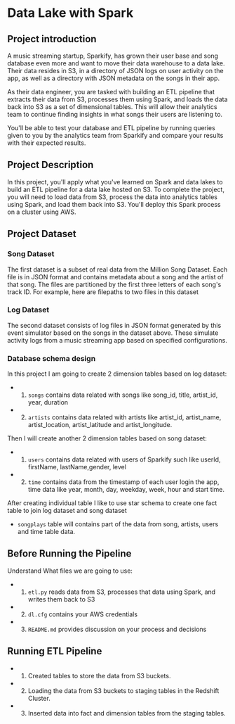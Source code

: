 # Data Lake with Spark

## Project introduction
A music streaming startup, Sparkify, has grown their user base and song database even more and want to move their data warehouse to a data lake. Their data resides in S3, in a directory of JSON logs on user activity on the app, as well as a directory with JSON metadata on the songs in their app.

As their data engineer, you are tasked with building an ETL pipeline that extracts their data from S3, processes them using Spark, and loads the data back into S3 as a set of dimensional tables. This will allow their analytics team to continue finding insights in what songs their users are listening to.

You'll be able to test your database and ETL pipeline by running queries given to you by the analytics team from Sparkify and compare your results with their expected results.

## Project Description
In this project, you'll apply what you've learned on Spark and data lakes to build an ETL pipeline for a data lake hosted on S3. To complete the project, you will need to load data from S3, process the data into analytics tables using Spark, and load them back into S3. You'll deploy this Spark process on a cluster using AWS.

## Project Dataset

### Song Dataset
The first dataset is a subset of real data from the Million Song Dataset. Each file is in JSON format and contains metadata about a song and the artist of that song. The files are partitioned by the first three letters of each song's track ID. For example, here are filepaths to two files in this dataset

### Log Dataset
The second dataset consists of log files in JSON format generated by this event simulator based on the songs in the dataset above. These simulate activity logs from a music streaming app based on specified configurations.

### Database schema design
In this project I am going to create 2 dimension tables based on log dataset:
- 1. ```songs``` contains data related with songs like song_id, title, artist_id, year, duration
- 2. ```artists``` contains data related with artists like artist_id, artist_name, artist_location, artist_latitude and artist_longitude. 

Then I will create another 2 dimension tables based on song dataset:
- 1. ```users``` contains data related with users of Sparkify such like userId, firstName, lastName,gender, level
- 2. ```time``` contains data from the timestamp of each user login the app, time data like year, month, day, weekday, week, hour and start time.

After creating individual table I like to use star schema to create one fact table to join log dataset and song dataset
- ```songplays``` table will contains part of the data from song, artists, users and time table data.

## Before Running the Pipeline
Understand What files we are going to use:
- 1. ```etl.py``` reads data from S3, processes that data using Spark, and writes them back to S3
- 2. ```dl.cfg``` contains your AWS credentials
- 3. ```README.md``` provides discussion on your process and decisions
    
## Running ETL Pipeline
- 1. Created tables to store the data from S3 buckets.
- 2. Loading the data from S3 buckets to staging tables in the Redshift Cluster.
- 3. Inserted data into fact and dimension tables from the staging tables.
